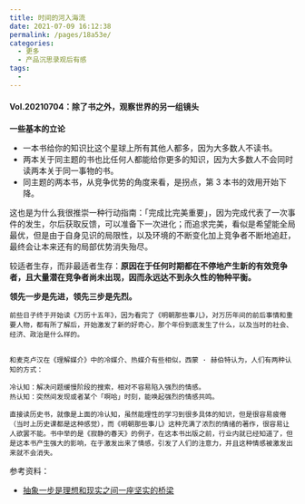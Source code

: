 ```yaml
---
title: 时间的河入海流
date: 2021-07-09 16:12:38
permalink: /pages/18a53e/
categories:
  - 更多
  - 产品沉思录观后有感
tags:
  - 
---
```

#### Vol.20210704：除了书之外，观察世界的另一组镜头

**一些基本的立论**

- 一本书给你的知识比这个星球上所有其他人都多，因为大多数人不读书。
- 两本关于同主题的书也比任何人都能给你更多的知识，因为大多数人不会同时读两本关于同一事物的书。
- 同主题的两本书，从竞争优势的角度来看，是拐点，第 3 本书的效用开始下降。



这也是为什么我很推崇一种行动指南：「完成比完美重要」，因为完成代表了一次事件的发生，尔后获取反馈，可以准备下一次进化；而追求完美，看似是希望能全局最优，但是由于自身见识的局限性，以及环境的不断变化加上竞争者不断地追赶，最终会让本来还有的局部优势消失殆尽。

较适者生存，而非最适者生存：**原因在于任何时期都在不停地产生新的有效竞争者，且大量潜在竞争者尚未出现，因而永远达不到永久性的物种平衡。**

**领先一步是先进，领先三步是先烈。**

```
前些日子终于开始读《万历十五年》，因为看完了《明朝那些事儿》，对万历年间的前后事情和重要人物，都有所了解后，开始激发了新的好奇心，那个年份到底发生了什么，以及当时的社会、经济、政治是什么样的。
 

和麦克卢汉在《理解媒介》中的冷媒介、热媒介有些相似，西蒙 · 赫伯特认为，人们有两种认知的方式：

冷认知：解决问题缓慢阶段的搜索，相对不容易陷入强烈的情感。
热认知：突然间发现或者某个「啊哈」时刻，能唤起强烈的情感共鸣。
 
直接读历史书，就像是上面的冷认知，虽然能理性的学习到很多具体的知识，但是很容易疲倦（当时上历史课都是这种感觉），而《明朝那些事儿》这种充满了浓烈的情绪的著作，很容易让人欲罢不能。书中举的是《寂静的春天》的例子，在这本书出版之前，行业内就已经知道了，但是这本书产生强大的影响，在于激发出来了情感，引发了人们的注意力，并且这种情感被激发出来就不会消失。
```

参考资料：

- [抽象一步是理想和现实之间一座坚实的桥梁](https://mp.weixin.qq.com/s/2PsfJ2WJQQ1_1E6QhwIOww)



